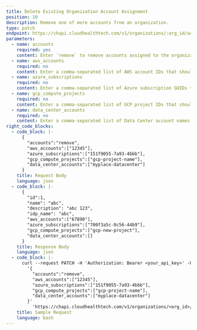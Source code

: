 ```yaml
---
title: Delete Existing Organization Account Assignment
position: 10
description: Remove one of more accounts from an organization.
type: patch
endpoint: https://chapi.cloudhealthtech.com/v1/organizations/:org_id/accounts
parameters:
  - name: accounts
    required: yes
    content: Enter `remove` to remove accounts assigned to the organization.
  - name: aws_accounts
    required: no
    content: Enter a comma-separated list of AWS account IDs that should be removed from the organization. The account IDs can be retrieved using the [Search for Assets](#asset_search-for-assets) endpoint. You can remove up to 500 AWS accounts per endpoint.
  - name: azure_subscriptions
    required: no
    content: Enter a comma-separated list of Azure subscription GUIDs that should be removed from the organization. The subscription GUIDs can be retrieved using the [Search for Assets](#asset_search-for-assets) endpoint. You can remove up to 500 Azure accounts per endpoint.
  - name: gcp_compute_projects
    required: no
    content: Enter a comma-separated list of GCP project IDs that should be removed from the organization. The project IDs can be retrieved using the [Search for Assets](#asset_search-for-assets) endpoint. You can remove up to 500 GCP projects per endpoint.
  - name: data_center_accounts
    required: no
    content: Enter a comma-separated list of Data Center account names that should be removed from the organization. The account names can be retrieved using the [Search for Assets](#asset_search-for-assets) endpoint. You can remove up to 500 Data Center accounts per endpoint.
right_code_blocks:
  - code_block: |-
      {
        "accounts":"remove",
        "aws_accounts":["12345"],
        "azure_subscriptions":["151f9055-7a93-4bbb"],
        "gcp_compute_projects":["gcp-project-name"],
        "data_center_accounts":["myplace-datacenter"]
      }
    title: Request Body
    language: json
  - code_block: |-
      {
        "id":1,
        "name": "abc",
        "description": "abc 123",
        "idp_name": "abc",
        "aws_accounts":["67890"],
        "azure_subscriptions":["700f3a5c-8c56-44b9"],
        "gcp_compute_projects":["gcp-new-project"],
        "data_center_accounts":[]
      }
    title: Response Body
    language: json
  - code_block: |-
      curl --request PATCH -H 'Authorization: Bearer <your_api_key>' -H 'Content-Type: application/json' -d
        '{
          "accounts":"remove",
          "aws_accounts":["12345"],
          "azure_subscriptions":["151f9055-7a93-4bbb"],
          "gcp_compute_projects":["gcp-project-name"],
          "data_center_accounts":["myplace-datacenter"]
        }'    
          'https://chapi.cloudhealthtech.com/v1/organizations/<org_id>/accounts'
    title: Sample Request
    language: bash
---
```

